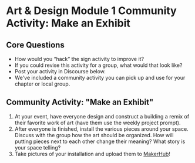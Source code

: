 
# Art & Design Module 1 Community Activity: Make an Exhibit

## Core Questions
- How would you “hack” the sign activity to improve it?
- If you could revise this activity for a group, what would that look like?
- Post your activity in Discourse below. 
- We've included a community activity you can pick up and use for your chapter or local group. 

## Community Activity: "Make an Exhibit"
1. At your event, have everyone design and construct a building a remix of their favorite work of art (have them use the weekly project prompt).
2. After everyone is finished, install the various pieces around your space. Discuss with the group how the art should be organized. How will putting pieces next to each other change their meaning? What story is your space telling?
3. Take pictures of your installation and upload them to [MakerHub](http://littlebits.cc/projects)!







 
